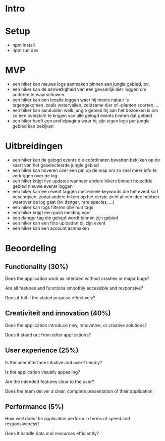 # Intro

# Setup
- npm install
- npm run dev

# MVP

- een hiker kan nieuwe logs aanmaken binnen een jungle gebied, bv:
- een hiker kan de aanwezigheid van een gevaarlijk dier loggen om anderen te waarschuwen
- een hiker kan een locatie loggen waar hij mooie natuur is tegengekomen, zoals watervallen, zeldzame dier of -planten soorten, …
- een hiker kan aanduiden welk jungle gebied hij aan het bezoeken is om zo een overzicht te krijgen van alle gelogd events binnen dat gebied
- een hiker heeft een profielpagina waar hij zijn eigen logs per jungle gebied kan bekijken

# Uitbreidingen

- een hiker kan de gelogd events die coördinaten bevatten bekijken op de kaart van het geselecteerde jungle gebied
- een hiker kan hoveren over een pin op de map om zo snel meer info te verkrijgen over de log
- een hiker krijgt live updates wanneer andere hikers binnen hetzelfde gebied nieuwe events loggen
- een hiker kan een event taggen met enkele keywords die het event kort beschrijven, zodat andere hikers op het eerste zicht al een idee hebben waarover de log gaat (bv danger, rare species, …)
- een hiker kan logs filteren obv hun tags
- een hiker krijgt een push melding voor
- een danger tag die gelogd wordt binnen zijn gebied
- een hiker kan een foto uploaden bij zijn event
- een hiker kan een account aanmaken

# Beoordeling

## Functionality (30%)

Does the application work as intended without crashes or major bugs?

Are all features and functions smoothly accessible and responsive?

Does it fulfill the stated purpose effectively?

## Creativiteit and innovation (40%)

Does the application introduce new, innovative, or creative solutions?

Does it stand out from other applications?

## User experience (25%)

Is the user interface intuitive and user-friendly?

Is the application visually appealing?

Are the intended features clear to the user?

Does the team deliver a clear, complete presentation of their application

## Performance (5%)

How well does the application perform in terms of speed and responsiveness?

Does it handle data and resources efficiently?

